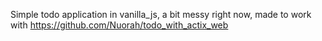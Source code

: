 Simple todo application in vanilla_js, a bit messy right now, made to work with https://github.com/Nuorah/todo_with_actix_web
